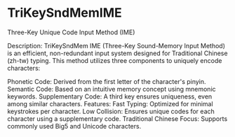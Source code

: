 # TriKeySndMemIME
Three-Key Unique Code Input Method (IME)

Description:
TriKeySndMem IME (Three-Key Sound-Memory Input Method) is an efficient, non-redundant input system designed for Traditional Chinese (zh-tw) typing. This method utilizes three components to uniquely encode characters:

Phonetic Code: Derived from the first letter of the character's pinyin.
Semantic Code: Based on an intuitive memory concept using mnemonic keywords.
Supplementary Code: A third key ensures uniqueness, even among similar characters.
Features:
Fast Typing: Optimized for minimal keystrokes per character.
Low Collision: Ensures unique codes for each character using a supplementary code.
Traditional Chinese Focus: Supports commonly used Big5 and Unicode characters.
